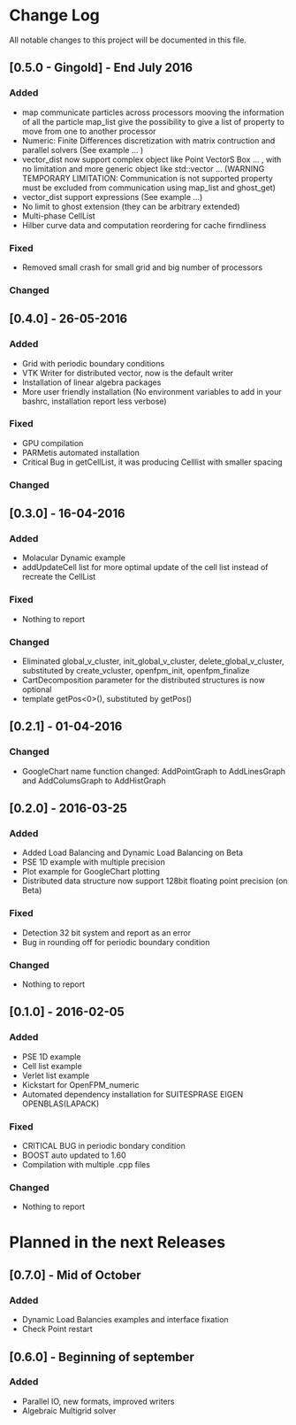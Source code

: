 # Change Log
All notable changes to this project will be documented in this file.

## [0.5.0 - Gingold] - End July 2016

### Added
- map communicate particles across processors mooving the information of all the particle map_list give the possibility to give a list of property to move from one to another processor
- Numeric: Finite Differences discretization with matrix contruction and parallel solvers (See example ... )
- vector_dist now support complex object like Point VectorS Box ... , with no limitation
   and more generic object like std::vector ... (WARNING TEMPORARY LIMITATION: Communication is not supported property must be excluded from communication using map_list and ghost_get)
- vector_dist support expressions (See example ...)
- No limit to ghost extension (they can be arbitrary extended)
- Multi-phase CellList
- Hilber curve data and computation reordering for cache firndliness

### Fixed
- Removed small crash for small grid and big number of processors

### Changed



## [0.4.0] - 26-05-2016

### Added
- Grid with periodic boundary conditions
- VTK Writer for distributed vector, now is the default writer
- Installation of linear algebra packages
- More user friendly installation (No environment variables to add in your bashrc, installation report less verbose)

### Fixed
- GPU compilation
- PARMetis automated installation
- Critical Bug in getCellList, it was producing Celllist with smaller spacing

### Changed


## [0.3.0] - 16-04-2016

### Added
- Molacular Dynamic example
- addUpdateCell list for more optimal update of the cell list instead of recreate the CellList

### Fixed
- Nothing to report

### Changed
- Eliminated global_v_cluster, init_global_v_cluster, delete_global_v_cluster, 
  substituted by 
  create_vcluster, openfpm_init, openfpm_finalize
- CartDecomposition parameter for the distributed structures is now optional
- template getPos<0>(), substituted by getPos()

## [0.2.1] - 01-04-2016

### Changed
- GoogleChart name function changed: AddPointGraph to AddLinesGraph and AddColumsGraph to AddHistGraph

## [0.2.0] - 2016-03-25
### Added
- Added Load Balancing and Dynamic Load Balancing on Beta
- PSE 1D example with multiple precision
- Plot example for GoogleChart plotting
- Distributed data structure now support 128bit floating point precision (on Beta)

### Fixed
- Detection 32 bit system and report as an error
- Bug in rounding off for periodic boundary condition

### Changed
- Nothing to report

## [0.1.0] - 2016-02-05
### Added
- PSE 1D example
- Cell list example
- Verlet list example
- Kickstart for OpenFPM_numeric
- Automated dependency installation for SUITESPRASE EIGEN OPENBLAS(LAPACK)


### Fixed
- CRITICAL BUG in periodic bondary condition
- BOOST auto updated to 1.60
- Compilation with multiple .cpp files

### Changed
- Nothing to report



# Planned in the next Releases

## [0.7.0] - Mid of October

### Added
- Dynamic Load Balancies examples and interface fixation
- Check Point restart

## [0.6.0] - Beginning of september

### Added
- Parallel IO, new formats, improved writers
- Algebraic Multigrid solver

